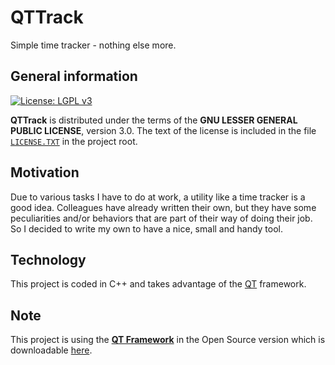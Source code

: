 # QTTrack
Simple time tracker - nothing else more.

## General information
[![License: LGPL v3](https://img.shields.io/badge/License-LGPL%20v3-blue.svg)](http://www.gnu.org/licenses/lgpl-3.0 "LGPL-3.0")

**QTTrack** is distributed under the terms of the **GNU LESSER GENERAL PUBLIC LICENSE**, version 3.0. The text of the license is included in the file [<code>LICENSE.TXT</code>](https://github.com/ThirtySomething/Weatherstation/blob/master/LICENSE.TXT "LGPL-3.0") in the project root.

## Motivation
Due to various tasks I have to do at work, a utility like a time tracker is a good idea. Colleagues have already written their own, but they have some peculiarities and/or behaviors that are part of their way of doing their job. So I decided to write my own to have a nice, small and handy tool.

## Technology
This project is coded in C++ and takes advantage of the [QT][QT] framework.

## Note
This project is using the **[QT Framework][QTWiki]** in the Open Source version which is downloadable [here][QT].

[QT]:https://qt.io
[QTWiki]:https://en.wikipedia.org/wiki/Qt_(software)
